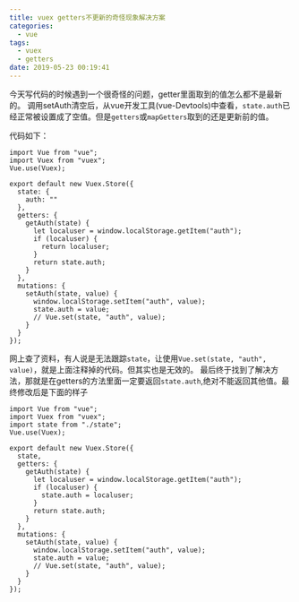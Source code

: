 ```yaml
---
title: vuex getters不更新的奇怪现象解决方案
categories:
  - vue
tags:
  - vuex
  - getters
date: 2019-05-23 00:19:41
---
```


今天写代码的时候遇到一个很奇怪的问题，getter里面取到的值怎么都不是最新的。
调用setAuth清空后，从vue开发工具(vue-Devtools)中查看，`state.auth`已经正常被设置成了空值。但是`getters`或`mapGetters`取到的还是更新前的值。
<!-- more -->
代码如下：
```
import Vue from "vue";
import Vuex from "vuex";
Vue.use(Vuex);

export default new Vuex.Store({
  state: {
    auth: ""
  },
  getters: {
    getAuth(state) {
      let localuser = window.localStorage.getItem("auth");
      if (localuser) {
        return localuser;
      }
      return state.auth;
    }
  },
  mutations: {
    setAuth(state, value) {
      window.localStorage.setItem("auth", value);
      state.auth = value;
      // Vue.set(state, "auth", value);
    }
  }
});
```

网上查了资料，有人说是无法跟踪`state`，让使用`Vue.set(state, "auth", value)`，就是上面注释掉的代码。但其实也是无效的。
最后终于找到了解决方法，那就是在getters的方法里面一定要返回`state.auth`,绝对不能返回其他值。最终修改后是下面的样子
```
import Vue from "vue";
import Vuex from "vuex";
import state from "./state";
Vue.use(Vuex);

export default new Vuex.Store({
  state,
  getters: {
    getAuth(state) {
      let localuser = window.localStorage.getItem("auth");
      if (localuser) {
        state.auth = localuser;
      }
      return state.auth;
    }
  },
  mutations: {
    setAuth(state, value) {
      window.localStorage.setItem("auth", value);
      state.auth = value;
      // Vue.set(state, "auth", value);
    }
  }
});
```